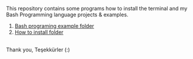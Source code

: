 This repository contains some programs how to install the terminal and my Bash Programming language projects & examples.

1. [Bash programing example folder](https://github.com/msxiyev/oh-my-Terminal.sh/tree/master/Bash%20programing%20example)
2. [How to install folder](https://github.com/msxiyev/oh-my-Terminal.sh/tree/master/How%20to%20install%3F)

<br>
Thank you, Teşekkürler (:)

<html>
<head>
	<title></title>
</head>
<body>
    <script type="text/javascript">
    /* * * CONFIGURATION VARIABLES: EDIT BEFORE PASTING INTO YOUR WEBPAGE * * */
    var disqus_shortname = 'grleriniz'; // required: replace example with your forum shortname

    /* * * DON'T EDIT BELOW THIS LINE * * */
    (function () {
        var s = document.createElement('script'); s.async = true;
        s.type = 'text/javascript';
        s.src = '//' + disqus_shortname + '.disqus.com/count.js';
        (document.getElementsByTagName('HEAD')[0] || document.getElementsByTagName('BODY')[0]).appendChild(s);
    }());
    </script>
    <div id="disqus_thread"></div>
    <script type="text/javascript">
        /* * * CONFIGURATION VARIABLES: EDIT BEFORE PASTING INTO YOUR WEBPAGE * * */
        var disqus_shortname = 'grleriniz'; // required: replace example with your forum shortname

        /* * * DON'T EDIT BELOW THIS LINE * * */
        (function() {
            var dsq = document.createElement('script'); dsq.type = 'text/javascript'; dsq.async = true;
            dsq.src = '//' + disqus_shortname + '.disqus.com/embed.js';
            (document.getElementsByTagName('head')[0] || document.getElementsByTagName('body')[0]).appendChild(dsq);
        })();
    </script>
    <noscript>Please enable JavaScript to view the <a href="http://disqus.com/?ref_noscript">comments powered by Disqus.</a></noscript>
    <a href="http://disqus.com" class="dsq-brlink">comments powered by <span class="logo-disqus">Disqus</span></a>
    <!-- Go to www.addthis.com/dashboard to customize your tools -->
<script type="text/javascript" src="//s7.addthis.com/js/300/addthis_widget.js#pubid=ra-54062f9736d41b1b"></script>

</body>
</html>

<!-- Go to www.addthis.com/dashboard to customize your tools -->
<script type="text/javascript" src="//s7.addthis.com/js/300/addthis_widget.js#pubid=ra-54062f9736d41b1b"></script>

